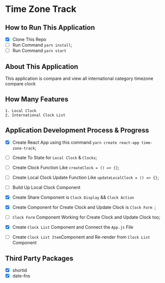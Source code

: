 # Time Zone Track

## How to Run This Application
- [x] Clone This Repo
- [ ] Run Command `yarn install`;
- [ ] Run Command `yarn start`

## About This Application
<p>This application is compare and view all international category timezone compare clock</p>

## How Many Features
    1. Local Clock
    2. International Clock List

## Application Development Process & Progress
- [x] Create React App using this command `yarn create react-app time-zone-track`;
- [ ] Create To State for `Local Clock` & `Clocks`;
- [ ] Create Clock Function Like `createClock = () => {}`;
- [ ] Create Local Clock Update Function Like `updateLocalClock = () => {}`;
- [ ] Build Up Local Clock Component
- [x] Create Share Component is `Clock Display` && `Clock Action`
- [x] Create Component for Create Clock and Update Clock is `Clock Form `;
- [ ] `Clock Form` Component Working for Create Clock and Update Clock too;

- [x] Create `Clock List` Component and Connect the `App.js` File
- [ ] Create `Clock List Item`Component and Re-render from `Clock List` Component


## Third Party Packages
- [x] shortid
- [x] date-fns